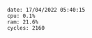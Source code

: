

                date: 17/04/2022 05:40:15
                cpu: 0.1%
                ram: 21.6%
                cycles: 2160

                         